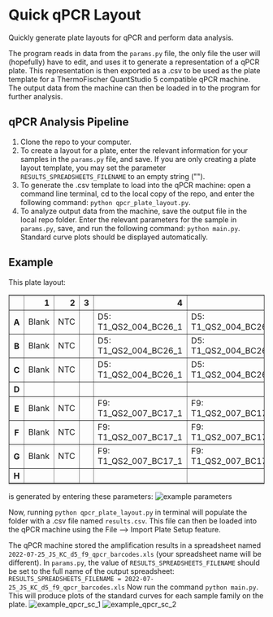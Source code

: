 # Quick qPCR Layout
Quickly generate plate layouts for qPCR and perform data analysis.

The program reads in data from the `params.py` file, the only file the user will (hopefully) have to edit, and uses it to generate a representation of a qPCR plate. This representation is then exported as a .csv to be used as the plate template for a ThermoFischer QuantStudio 5 compatible qPCR machine. The output data from the machine can then be loaded in to the program for further analysis.

## qPCR Analysis Pipeline
1. Clone the repo to your computer.
2. To create a layout for a plate, enter the relevant information for your samples in the `params.py` file, and save. If you are only creating a plate layout template, you may set the parameter `RESULTS_SPREADSHEETS_FILENAME` to an empty string ("").
3. To generate the .csv template to load into the qPCR machine: open a command line terminal, cd to the local copy of the repo, and enter the following command: `python qpcr_plate_layout.py`.
4. To analyze output data from the machine, save the output file in the local repo folder. Enter the relevant parameters for the sample in `params.py`, save, and run the following command: `python main.py`. Standard curve plots should be displayed automatically.

## Example
This plate layout:
<table border="1" class="dataframe">
  <thead>
    <tr style="text-align: right;">
      <th></th>
      <th>1</th>
      <th>2</th>
      <th>3</th>
      <th>4</th>
      <th>5</th>
      <th>6</th>
      <th>7</th>
      <th>8</th>
      <th>9</th>
      <th>10</th>
      <th>11</th>
      <th>12</th>
    </tr>
  </thead>
  <tbody>
    <tr>
      <th>A</th>
      <td>Blank</td>
      <td>NTC</td>
      <td></td>
      <td>D5: T1_QS2_004_BC26_1</td>
      <td>D5: T1_QS2_004_BC26_2</td>
      <td>D5: T1_QS2_004_BC26_3</td>
      <td>D5: T1_QS2_004_BC26_4</td>
      <td>D5: T1_QS2_004_BC26_5</td>
      <td>D5: T1_QS2_004_BC26_6</td>
      <td>D5: T1_QS2_004_BC26_7</td>
      <td></td>
      <td></td>
    </tr>
    <tr>
      <th>B</th>
      <td>Blank</td>
      <td>NTC</td>
      <td></td>
      <td>D5: T1_QS2_004_BC26_1</td>
      <td>D5: T1_QS2_004_BC26_2</td>
      <td>D5: T1_QS2_004_BC26_3</td>
      <td>D5: T1_QS2_004_BC26_4</td>
      <td>D5: T1_QS2_004_BC26_5</td>
      <td>D5: T1_QS2_004_BC26_6</td>
      <td>D5: T1_QS2_004_BC26_7</td>
      <td></td>
      <td></td>
    </tr>
    <tr>
      <th>C</th>
      <td>Blank</td>
      <td>NTC</td>
      <td></td>
      <td>D5: T1_QS2_004_BC26_1</td>
      <td>D5: T1_QS2_004_BC26_2</td>
      <td>D5: T1_QS2_004_BC26_3</td>
      <td>D5: T1_QS2_004_BC26_4</td>
      <td>D5: T1_QS2_004_BC26_5</td>
      <td>D5: T1_QS2_004_BC26_6</td>
      <td>D5: T1_QS2_004_BC26_7</td>
      <td></td>
      <td></td>
    </tr>
    <tr>
      <th>D</th>
      <td></td>
      <td></td>
      <td></td>
      <td></td>
      <td></td>
      <td></td>
      <td></td>
      <td></td>
      <td></td>
      <td></td>
      <td></td>
      <td></td>
    </tr>
    <tr>
      <th>E</th>
      <td>Blank</td>
      <td>NTC</td>
      <td></td>
      <td>F9: T1_QS2_007_BC17_1</td>
      <td>F9: T1_QS2_007_BC17_2</td>
      <td>F9: T1_QS2_007_BC17_3</td>
      <td>F9: T1_QS2_007_BC17_4</td>
      <td>F9: T1_QS2_007_BC17_5</td>
      <td>F9: T1_QS2_007_BC17_6</td>
      <td>F9: T1_QS2_007_BC17_7</td>
      <td></td>
      <td></td>
    </tr>
    <tr>
      <th>F</th>
      <td>Blank</td>
      <td>NTC</td>
      <td></td>
      <td>F9: T1_QS2_007_BC17_1</td>
      <td>F9: T1_QS2_007_BC17_2</td>
      <td>F9: T1_QS2_007_BC17_3</td>
      <td>F9: T1_QS2_007_BC17_4</td>
      <td>F9: T1_QS2_007_BC17_5</td>
      <td>F9: T1_QS2_007_BC17_6</td>
      <td>F9: T1_QS2_007_BC17_7</td>
      <td></td>
      <td></td>
    </tr>
    <tr>
      <th>G</th>
      <td>Blank</td>
      <td>NTC</td>
      <td></td>
      <td>F9: T1_QS2_007_BC17_1</td>
      <td>F9: T1_QS2_007_BC17_2</td>
      <td>F9: T1_QS2_007_BC17_3</td>
      <td>F9: T1_QS2_007_BC17_4</td>
      <td>F9: T1_QS2_007_BC17_5</td>
      <td>F9: T1_QS2_007_BC17_6</td>
      <td>F9: T1_QS2_007_BC17_7</td>
      <td></td>
      <td></td>
    </tr>
    <tr>
      <th>H</th>
      <td></td>
      <td></td>
      <td></td>
      <td></td>
      <td></td>
      <td></td>
      <td></td>
      <td></td>
      <td></td>
      <td></td>
      <td></td>
      <td></td>
    </tr>
  </tbody>
</table>

is generated by entering these parameters:
![example parameters](https://user-images.githubusercontent.com/48304658/182443699-d3db6f2f-dbcb-4e7e-8452-86082fa71819.PNG)

Now, running `python qpcr_plate_layout.py` in terminal will populate the folder with a .csv file named `results.csv`. This file can then be loaded into the qPCR machine using the File --> Import Plate Setup feature.

The qPCR machine stored the amplification results in a spreadsheet named `2022-07-25_JS_KC_d5_f9_qpcr_barcodes.xls` (your spreadsheet name will be different). In `params.py`, the value of `RESULTS_SPREADSHEETS_FILENAME` should be set to the full name of the output spreadsheet:
`RESULTS_SPREADSHEETS_FILENAME = 2022-07-25_JS_KC_d5_f9_qpcr_barcodes.xls`
Now run the command `python main.py`. This will produce plots of the standard curves for each sample family on the plate.
![example_qpcr_sc_1](https://user-images.githubusercontent.com/48304658/182447063-13b1b835-4d18-4b06-9d9a-593958956b20.png)
![example_qpcr_sc_2](https://user-images.githubusercontent.com/48304658/182447066-77c47fb2-5f72-4579-82ec-95bae1abf3f5.png)
